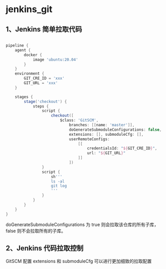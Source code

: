 # jenkins_git

## 1、Jenkins 简单拉取代码
```Groovy

pipeline {
    agent {
        docker {
            image 'ubuntu:20.04'
        }
    }
    environment {
        GIT_CRE_ID = 'xxx'
        GIT_URL = 'xxx'
    }

    stages {
        stage('checkout') {
            steps {
                script {
                    checkout([
                        $class: 'GitSCM',
                            branches: [[name: 'master']],
                            doGenerateSubmoduleConfigurations: false,  // false dont pull the submodule
                            extensions: [], submoduleCfg: [],
                            userRemoteConfigs:
                                [[
                                    credentialsId: "${GIT_CRE_ID}",
                                    url: "${GIT_URL}"
                                ]]
                            ])
                }
                script {
                    sh'''
                    ls -al
                    git log
                    '''
                }
            }
        }
    }
}
```
doGenerateSubmoduleConfigurations 为 true 则会拉取该仓库的所有子库，false 则不会拉取所有的子库。

## 2、Jenkins 代码拉取控制
GitSCM 配置 extensions 和 submoduleCfg 可以进行更加细致的拉取配置
```Groovy

```